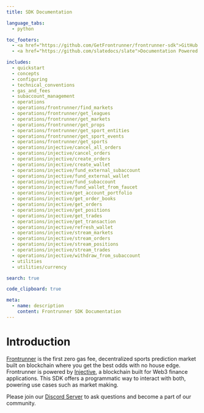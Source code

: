 ```yaml
---
title: SDK Documentation

language_tabs:
  - python

toc_footers:
  - <a href="https://github.com/GetFrontrunner/frontrunner-sdk">GitHub GetFrontrunner/frontrunner-sdk</a>
  - <a href="https://github.com/slatedocs/slate">Documentation Powered by Slate</a>

includes:
  - quickstart
  - concepts
  - configuring
  - technical_conventions
  - gas_and_fees
  - subaccount_management
  - operations
  - operations/frontrunner/find_markets
  - operations/frontrunner/get_leagues
  - operations/frontrunner/get_markets
  - operations/frontrunner/get_props
  - operations/frontrunner/get_sport_entities
  - operations/frontrunner/get_sport_events
  - operations/frontrunner/get_sports
  - operations/injective/cancel_all_orders
  - operations/injective/cancel_orders
  - operations/injective/create_orders
  - operations/injective/create_wallet
  - operations/injective/fund_external_subaccount
  - operations/injective/fund_external_wallet
  - operations/injective/fund_subaccount
  - operations/injective/fund_wallet_from_faucet
  - operations/injective/get_account_portfolio
  - operations/injective/get_order_books
  - operations/injective/get_orders
  - operations/injective/get_positions
  - operations/injective/get_trades
  - operations/injective/get_transaction
  - operations/injective/refresh_wallet
  - operations/injective/stream_markets
  - operations/injective/stream_orders
  - operations/injective/stream_positions
  - operations/injective/stream_trades
  - operations/injective/withdraw_from_subaccount
  - utilities
  - utilities/currency

search: true

code_clipboard: true

meta:
  - name: description
    content: Frontrunner SDK Documentation
---
```


# Introduction

[Frontrunner][frontrunner] is the first zero gas fee, decentralized sports prediction market built on blockchain where you get the best odds with no house edge. Frontrunner is powered by [Injective][injective], a blockchain built for Web3 finance applications. This SDK offers a programmatic way to interact with both, powering use cases such as market making.

[frontrunner]: https://www.getfrontrunner.com/
[injective]: https://injective.com/

Please join our [Discord Server](https://discord.gg/Jaa7VveU4d) to ask questions and become a part of our community.
